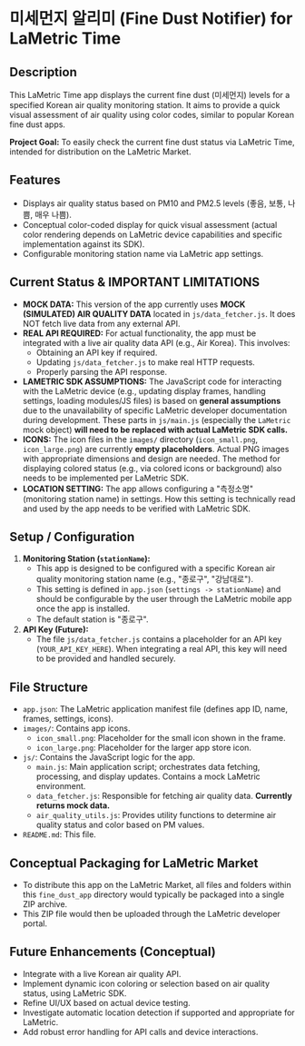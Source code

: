 # 미세먼지 알리미 (Fine Dust Notifier) for LaMetric Time

## Description

This LaMetric Time app displays the current fine dust (미세먼지) levels for a specified Korean air quality monitoring station. It aims to provide a quick visual assessment of air quality using color codes, similar to popular Korean fine dust apps.

**Project Goal:** To easily check the current fine dust status via LaMetric Time, intended for distribution on the LaMetric Market.

## Features

*   Displays air quality status based on PM10 and PM2.5 levels (좋음, 보통, 나쁨, 매우 나쁨).
*   Conceptual color-coded display for quick visual assessment (actual color rendering depends on LaMetric device capabilities and specific implementation against its SDK).
*   Configurable monitoring station name via LaMetric app settings.

## Current Status & IMPORTANT LIMITATIONS

*   **MOCK DATA:** This version of the app currently uses **MOCK (SIMULATED) AIR QUALITY DATA** located in `js/data_fetcher.js`. It does NOT fetch live data from any external API.
*   **REAL API REQUIRED:** For actual functionality, the app must be integrated with a live air quality data API (e.g., Air Korea). This involves:
    *   Obtaining an API key if required.
    *   Updating `js/data_fetcher.js` to make real HTTP requests.
    *   Properly parsing the API response.
*   **LAMETRIC SDK ASSUMPTIONS:** The JavaScript code for interacting with the LaMetric device (e.g., updating display frames, handling settings, loading modules/JS files) is based on **general assumptions** due to the unavailability of specific LaMetric developer documentation during development. These parts in `js/main.js` (especially the `LaMetric` mock object) **will need to be replaced with actual LaMetric SDK calls.**
*   **ICONS:** The icon files in the `images/` directory (`icon_small.png`, `icon_large.png`) are currently **empty placeholders**. Actual PNG images with appropriate dimensions and design are needed. The method for displaying colored status (e.g., via colored icons or background) also needs to be implemented per LaMetric SDK.
*   **LOCATION SETTING:** The app allows configuring a "측정소명" (monitoring station name) in settings. How this setting is technically read and used by the app needs to be verified with LaMetric SDK.

## Setup / Configuration

1.  **Monitoring Station (`stationName`):**
    *   This app is designed to be configured with a specific Korean air quality monitoring station name (e.g., "종로구", "강남대로").
    *   This setting is defined in `app.json` (`settings -> stationName`) and should be configurable by the user through the LaMetric mobile app once the app is installed.
    *   The default station is "종로구".
2.  **API Key (Future):**
    *   The file `js/data_fetcher.js` contains a placeholder for an API key (`YOUR_API_KEY_HERE`). When integrating a real API, this key will need to be provided and handled securely.

## File Structure

*   `app.json`: The LaMetric application manifest file (defines app ID, name, frames, settings, icons).
*   `images/`: Contains app icons.
    *   `icon_small.png`: Placeholder for the small icon shown in the frame.
    *   `icon_large.png`: Placeholder for the larger app store icon.
*   `js/`: Contains the JavaScript logic for the app.
    *   `main.js`: Main application script; orchestrates data fetching, processing, and display updates. Contains a mock LaMetric environment.
    *   `data_fetcher.js`: Responsible for fetching air quality data. **Currently returns mock data.**
    *   `air_quality_utils.js`: Provides utility functions to determine air quality status and color based on PM values.
*   `README.md`: This file.

## Conceptual Packaging for LaMetric Market

*   To distribute this app on the LaMetric Market, all files and folders within this `fine_dust_app` directory would typically be packaged into a single ZIP archive.
*   This ZIP file would then be uploaded through the LaMetric developer portal.

## Future Enhancements (Conceptual)

*   Integrate with a live Korean air quality API.
*   Implement dynamic icon coloring or selection based on air quality status, using LaMetric SDK.
*   Refine UI/UX based on actual device testing.
*   Investigate automatic location detection if supported and appropriate for LaMetric.
*   Add robust error handling for API calls and device interactions.

